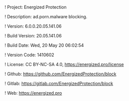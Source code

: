 ! Project: Energized Protection

! Description: ad.porn.malware blocking.

! Version: 6.0.0.20.05.141.06

! Build Version: 20.05.141.06

! Build Date: Wed, 20 May 20 06:02:54

! Version Code: 1410602

! License: CC BY-NC-SA 4.0, https://energized.pro/license

! Github: https://github.com/EnergizedProtection/block

! Gitlab: https://gitlab.com/EnergizedProtection/block


! Web: https://energized.pro
